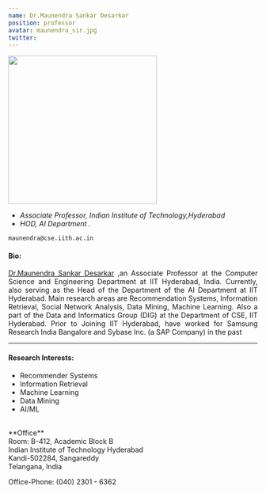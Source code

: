 ```yaml
---
name: Dr.Maunendra Sankar Desarkar
position: professor
avatar: maunendra_sir.jpg
twitter: 
---
```


 <img width="300" src="{{site.baseurl}}/images/people/{{page.avatar}}" data-action="zoom"> 

- _Associate Professor, Indian Institute of Technology,Hyderabad_<br>
- _HOD, AI Department ._

<i class="fa fa-envelope-o"></i> `maunendra@cse.iith.ac.in`


#### Bio:

<p style="text-align:justify">
<a href="https://iith.ac.in/cse/maunendra/" target="_blank">Dr.Maunendra Sankar Desarkar</a> ,an Associate Professor at the Computer Science and Engineering Department at IIT Hyderabad, India. Currently, also serving as the Head of the Department of the AI Department at IIT Hyderabad. Main research areas are Recommendation Systems, Information Retrieval, Social Network Analysis, Data Mining, Machine Learning. Also a part of the Data and Informatics Group (DIG) at the Department of CSE, IIT Hyderabad. Prior to Joining IIT Hyderabad, have worked for Samsung Research India Bangalore and Sybase Inc. (a SAP Company) in the past<!-- runs his lab at the  Indian Institute of Technology,Hyderabad.<br> -->
</p>
<hr>

#### Research Interests:
<ul>
<li>Recommender Systems</li>
<li>Information Retrieval</li>
<li>Machine Learning</li>
<li>Data Mining</li>
<li>AI/ML</li>
</ul>

<br>
**Office**<br>
Room: B-412, Academic Block B<br>
Indian Institute of Technology Hyderabad<br>
Kandi-502284, Sangareddy<br>
Telangana, India<br>

Office-Phone: (040) 2301 - 6362

